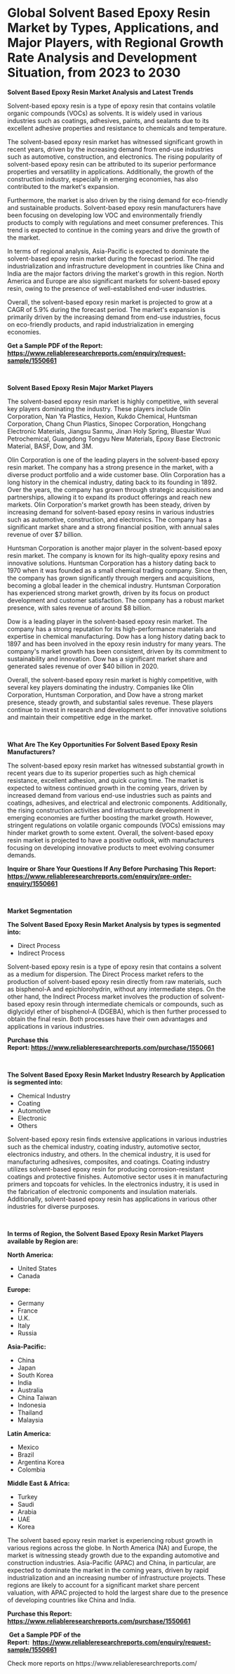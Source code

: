 <p><h1>Global Solvent Based Epoxy Resin Market by Types, Applications, and Major Players, with Regional Growth Rate Analysis and Development Situation, from 2023 to 2030</h1></p><p><strong>Solvent Based Epoxy Resin Market Analysis and Latest Trends</strong></p>
<p><p>Solvent-based epoxy resin is a type of epoxy resin that contains volatile organic compounds (VOCs) as solvents. It is widely used in various industries such as coatings, adhesives, paints, and sealants due to its excellent adhesive properties and resistance to chemicals and temperature.</p><p>The solvent-based epoxy resin market has witnessed significant growth in recent years, driven by the increasing demand from end-use industries such as automotive, construction, and electronics. The rising popularity of solvent-based epoxy resin can be attributed to its superior performance properties and versatility in applications. Additionally, the growth of the construction industry, especially in emerging economies, has also contributed to the market's expansion.</p><p>Furthermore, the market is also driven by the rising demand for eco-friendly and sustainable products. Solvent-based epoxy resin manufacturers have been focusing on developing low VOC and environmentally friendly products to comply with regulations and meet consumer preferences. This trend is expected to continue in the coming years and drive the growth of the market.</p><p>In terms of regional analysis, Asia-Pacific is expected to dominate the solvent-based epoxy resin market during the forecast period. The rapid industrialization and infrastructure development in countries like China and India are the major factors driving the market's growth in this region. North America and Europe are also significant markets for solvent-based epoxy resin, owing to the presence of well-established end-user industries.</p><p>Overall, the solvent-based epoxy resin market is projected to grow at a CAGR of 5.9% during the forecast period. The market's expansion is primarily driven by the increasing demand from end-use industries, focus on eco-friendly products, and rapid industrialization in emerging economies.</p></p>
<p><strong>Get a Sample PDF of the Report:&nbsp; <a href="https://www.reliableresearchreports.com/enquiry/request-sample/1550661">https://www.reliableresearchreports.com/enquiry/request-sample/1550661</a></strong></p>
<p>&nbsp;</p>
<p><strong>Solvent Based Epoxy Resin Major Market Players</strong></p>
<p><p>The solvent-based epoxy resin market is highly competitive, with several key players dominating the industry. These players include Olin Corporation, Nan Ya Plastics, Hexion, Kukdo Chemical, Huntsman Corporation, Chang Chun Plastics, Sinopec Corporation, Hongchang Electronic Materials, Jiangsu Sanmu, Jinan Holy Spring, Bluestar Wuxi Petrochemical, Guangdong Tongyu New Materials, Epoxy Base Electronic Material, BASF, Dow, and 3M. </p><p>Olin Corporation is one of the leading players in the solvent-based epoxy resin market. The company has a strong presence in the market, with a diverse product portfolio and a wide customer base. Olin Corporation has a long history in the chemical industry, dating back to its founding in 1892. Over the years, the company has grown through strategic acquisitions and partnerships, allowing it to expand its product offerings and reach new markets. Olin Corporation's market growth has been steady, driven by increasing demand for solvent-based epoxy resins in various industries such as automotive, construction, and electronics. The company has a significant market share and a strong financial position, with annual sales revenue of over $7 billion.</p><p>Huntsman Corporation is another major player in the solvent-based epoxy resin market. The company is known for its high-quality epoxy resins and innovative solutions. Huntsman Corporation has a history dating back to 1970 when it was founded as a small chemical trading company. Since then, the company has grown significantly through mergers and acquisitions, becoming a global leader in the chemical industry. Huntsman Corporation has experienced strong market growth, driven by its focus on product development and customer satisfaction. The company has a robust market presence, with sales revenue of around $8 billion.</p><p>Dow is a leading player in the solvent-based epoxy resin market. The company has a strong reputation for its high-performance materials and expertise in chemical manufacturing. Dow has a long history dating back to 1897 and has been involved in the epoxy resin industry for many years. The company's market growth has been consistent, driven by its commitment to sustainability and innovation. Dow has a significant market share and generated sales revenue of over $40 billion in 2020.</p><p>Overall, the solvent-based epoxy resin market is highly competitive, with several key players dominating the industry. Companies like Olin Corporation, Huntsman Corporation, and Dow have a strong market presence, steady growth, and substantial sales revenue. These players continue to invest in research and development to offer innovative solutions and maintain their competitive edge in the market.</p></p>
<p>&nbsp;</p>
<p><strong>What Are The Key Opportunities For Solvent Based Epoxy Resin Manufacturers?</strong></p>
<p><p>The solvent-based epoxy resin market has witnessed substantial growth in recent years due to its superior properties such as high chemical resistance, excellent adhesion, and quick curing time. The market is expected to witness continued growth in the coming years, driven by increased demand from various end-use industries such as paints and coatings, adhesives, and electrical and electronic components. Additionally, the rising construction activities and infrastructure development in emerging economies are further boosting the market growth. However, stringent regulations on volatile organic compounds (VOCs) emissions may hinder market growth to some extent. Overall, the solvent-based epoxy resin market is projected to have a positive outlook, with manufacturers focusing on developing innovative products to meet evolving consumer demands.</p></p>
<p><strong>Inquire or Share Your Questions If Any Before Purchasing This Report: <a href="https://www.reliableresearchreports.com/enquiry/pre-order-enquiry/1550661">https://www.reliableresearchreports.com/enquiry/pre-order-enquiry/1550661</a></strong></p>
<p>&nbsp;</p>
<p><strong>Market Segmentation</strong></p>
<p><strong>The Solvent Based Epoxy Resin Market Analysis by types is segmented into:</strong></p>
<p><ul><li>Direct Process</li><li>Indirect Process</li></ul></p>
<p><p>Solvent-based epoxy resin is a type of epoxy resin that contains a solvent as a medium for dispersion. The Direct Process market refers to the production of solvent-based epoxy resin directly from raw materials, such as bisphenol-A and epichlorohydrin, without any intermediate steps. On the other hand, the Indirect Process market involves the production of solvent-based epoxy resin through intermediate chemicals or compounds, such as diglycidyl ether of bisphenol-A (DGEBA), which is then further processed to obtain the final resin. Both processes have their own advantages and applications in various industries.</p></p>
<p><strong>Purchase this Report:&nbsp;<a href="https://www.reliableresearchreports.com/purchase/1550661">https://www.reliableresearchreports.com/purchase/1550661</a></strong></p>
<p>&nbsp;</p>
<p><strong>The Solvent Based Epoxy Resin Market Industry Research by Application is segmented into:</strong></p>
<p><ul><li>Chemical Industry</li><li>Coating</li><li>Automotive</li><li>Electronic</li><li>Others</li></ul></p>
<p><p>Solvent-based epoxy resin finds extensive applications in various industries such as the chemical industry, coating industry, automotive sector, electronics industry, and others. In the chemical industry, it is used for manufacturing adhesives, composites, and coatings. Coating industry utilizes solvent-based epoxy resin for producing corrosion-resistant coatings and protective finishes. Automotive sector uses it in manufacturing primers and topcoats for vehicles. In the electronics industry, it is used in the fabrication of electronic components and insulation materials. Additionally, solvent-based epoxy resin has applications in various other industries for diverse purposes.</p></p>
<p>&nbsp;</p>
<p><strong>In terms of Region, the Solvent Based Epoxy Resin Market Players available by Region are:</strong></p>
<p>
    <p> <strong> North America: </strong>
        <ul>
            <li>United States</li>
            <li>Canada</li>
        </ul>
        </p> 
    <p> <strong> Europe: </strong>
        <ul>
            <li>Germany</li>
            <li>France</li>
            <li>U.K.</li>
            <li>Italy</li>
            <li>Russia</li>
        </ul>
        </p> 
    <p> <strong> Asia-Pacific: </strong>
        <ul>
            <li>China</li>
            <li>Japan</li>
            <li>South Korea</li>
            <li>India</li>
            <li>Australia</li>
            <li>China Taiwan</li>
            <li>Indonesia</li>
            <li>Thailand</li>
            <li>Malaysia</li>
        </ul>
        </p> 
    <p> <strong> Latin America: </strong>
        <ul>
            <li>Mexico</li>
            <li>Brazil</li>
            <li>Argentina Korea</li>
            <li>Colombia</li>
        </ul>
        </p> 
    <p> <strong> Middle East & Africa: </strong>
        <ul>
            <li>Turkey</li>
            <li>Saudi</li>
            <li>Arabia</li>
            <li>UAE</li>
            <li>Korea</li>
        </ul>
    </p>
    </p>
<p><p>The solvent based epoxy resin market is experiencing robust growth in various regions across the globe. In North America (NA) and Europe, the market is witnessing steady growth due to the expanding automotive and construction industries. Asia-Pacific (APAC) and China, in particular, are expected to dominate the market in the coming years, driven by rapid industrialization and an increasing number of infrastructure projects. These regions are likely to account for a significant market share percent valuation, with APAC projected to hold the largest share due to the presence of developing countries like China and India.</p></p>
<p><strong>Purchase this Report: <a href="https://www.reliableresearchreports.com/purchase/1550661">https://www.reliableresearchreports.com/purchase/1550661</a></strong></p>
<p>&nbsp;<strong>Get a Sample PDF of the Report:&nbsp;&nbsp;<a href="https://www.reliableresearchreports.com/enquiry/request-sample/1550661">https://www.reliableresearchreports.com/enquiry/request-sample/1550661</a></strong></p>
<p><strong></strong></p>
<p>Check more reports on https://www.reliableresearchreports.com/</p>